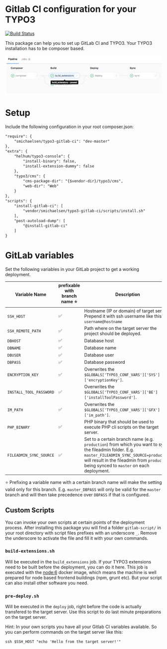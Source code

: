 # Gitlab CI configuration for your TYPO3
 
 [![Build Status](https://travis-ci.org/smichaelsen/typo3-gitlab-ci.svg?branch=master)](https://travis-ci.org/smichaelsen/typo3-gitlab-ci)

This package can help you to set up GitLab CI and TYPO3. Your TYPO3 installation has to be composer based.

![Screenshot](doc/overview.png?raw=true "Screenshot")

# Setup

Include the following configuration in your root composer.json:

    "require": {
    	"smichaelsen/typo3-gitlab-ci": "dev-master"
    },
    "extra": {
		"helhum/typo3-console": {
			"install-binary": false,
			"install-extension-dummy": false
		},
		"typo3/cms": {
			"cms-package-dir": "{$vendor-dir}/typo3/cms",
			"web-dir": "Web"
		}
	},
    "scripts": {
        "install-gitlab-ci": [
            "vendor/smichaelsen/typo3-gitlab-ci/scripts/install.sh"
        ],
        "post-autoload-dump": [
            "@install-gitlab-ci"
        ]
    }

# GitLab variables

Set the following variables in your GitLab project to get a working deployment.

| Variable Name           | prefixable with branch name :star: | Description                                                                                                                                                                                                                                   | Mandatory          |
|-------------------------|-----------------------------|-----------------------------------------------------------------------------------------------------------------------------------------------------------------------------------------------------------------------------------------------|--------------------|
| `SSH_HOST`              | :white_check_mark:          | Hostname (IP or domain) of target server. Prepend it with ssh username like this: `username@hostname`                                                                                                                                         | :white_check_mark: |
| `SSH_REMOTE_PATH`       | :white_check_mark:          | Path where on the target server the project should be deployed.                                                                                                                                                                               | :white_check_mark: |
| `DBHOST`                | :white_check_mark:          | Database host                                                                                                                                                                                                                                 | :white_check_mark: |
| `DBNAME`                | :white_check_mark:          | Database name                                                                                                                                                                                                                                 | :white_check_mark: |
| `DBUSER`                | :white_check_mark:          | Database user                                                                                                                                                                                                                                 | :white_check_mark: |
| `DBPASS`                | :white_check_mark:          | Database password                                                                                                                                                                                                                             | :white_check_mark: |
| `ENCRYPTION_KEY`        | :white_check_mark:          | Overwrites the `$GLOBALS['TYPO3_CONF_VARS']['SYS']['encryptionKey']`.                                                                                                                                                                         | :x:                |
| `INSTALL_TOOL_PASSWORD` | :white_check_mark:          | Overwrites the `$GLOBALS['TYPO3_CONF_VARS']['BE']['installToolPassword']`.                                                                                                                                                                    | :x:                |
| `IM_PATH`               | :white_check_mark:          | Overwrites the `$GLOBALS['TYPO3_CONF_VARS']['GFX']['im_path']`.                                                                                                                                                                               | :x:                |
| `PHP_BINARY`            | :white_check_mark:          | PHP binary that should be used to execute PHP cli scripts on the target server.                                                                                                                                                               | :x:                |
| `FILEADMIN_SYNC_SOURCE` | :white_check_mark:          | Set to a certain branch name (e.g. `production`) from which you want to sync the fileadmin folder. E.g. `master_FILEADMIN_SYNC_SOURCE=production` will result in the fileadmin from `production` being synced to `master` on each deployment. | :x:                |


:star: Prefixing a variable name with a certain branch name will make the setting valid only for this branch. E.g. `master_DBPASS`
will only be valid for the `master` branch and will then take precedence over `DBPASS` if that is configured.  

## Custom Scripts

You can invoke your own scripts at certain points of the deployment process. After installing this package you will find
a folder `gitlab-script/` in your root directory with script files prefixes with an underscore `_`. Remove the
underscore to activate the file and fill it with your own commands.

### `build-extensions.sh`

Will be executed in the `build_extensions` job. If your TYPO3 extensions need to be built before the deployment, you
can do it here. This job is executed with the [node:6](https://hub.docker.com/_/node/) docker image, which means the
machine is well prepared for node based frontend buildings (npm, grunt etc). But your script can also install other
software you need.

### `pre-deploy.sh`

Will be executed in the `deploy` job, right before the code is actually transfered to the target server. Use this script
to do last minute preparations on the target server.

Hint: In your own scripts you have all your Gitlab CI variables available. So you can perform commands on the target
server like this:

    ssh $SSH_HOST "echo 'Hello from the target server!'"
